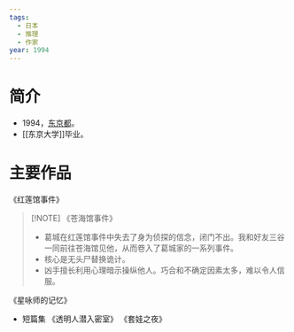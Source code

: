 ```yaml
---
tags:
  - 日本
  - 推理
  - 作家
year: 1994
---
```

# 简介

- 1994，[东京都](东京都.md)。
- [[东京大学]]毕业。
# 主要作品

《红莲馆事件》

> [!NOTE] 《苍海馆事件》
>- 葛城在红莲馆事件中失去了身为侦探的信念，闭门不出。我和好友三谷一同前往苍海馆见他，从而卷入了葛城家的一系列事件。
>- 核心是无头尸替换诡计。
>- 凶手擅长利用心理暗示操纵他人。巧合和不确定因素太多，难以令人信服。

《星咏师的记忆》

- 短篇集
《透明人潜入密室》
《套娃之夜》
